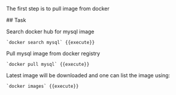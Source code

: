 The first step is to pull image from docker

## Task

Search docker hub for mysql image

	`docker search mysql` {{execute}}

Pull mysql image from docker registry

	`docker pull mysql` {{execute}}

Latest image will be downloaded and one can list the image using:

	`docker images` {{execute}}

